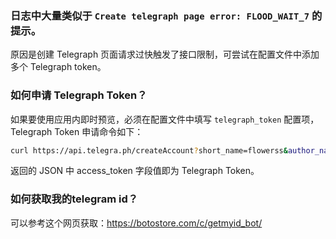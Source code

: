 

### 日志中大量类似于 `Create telegraph page error: FLOOD_WAIT_7` 的提示。  

原因是创建 Telegraph 页面请求过快触发了接口限制，可尝试在配置文件中添加多个 Telegraph token。 


### 如何申请 Telegraph Token？ 

如果要使用应用内即时预览，必须在配置文件中填写 `telegraph_token` 配置项，Telegraph Token 申请命令如下：  
```bash
curl https://api.telegra.ph/createAccount?short_name=flowerss&author_name=flowerss&author_url=https://github.com/indes/flowerss-bot
```

返回的 JSON 中 access_token 字段值即为 Telegraph Token。


### 如何获取我的telegram id？
可以参考这个网页获取：https://botostore.com/c/getmyid_bot/